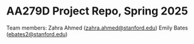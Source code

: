 # AA279D Project Repo, Spring 2025

Team members: 
Zahra Ahmed (zahra.ahmed@stanford.edu)
Emily Bates (ebates2@stanford.edu)
